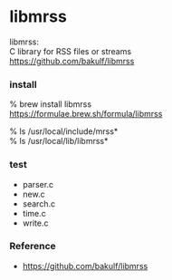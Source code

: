 libmrss
===============


libmrss: <br/>
C library for RSS files or streams <br/>
https://github.com/bakulf/libmrss <br/>


###  install 
% brew install libmrss <br/>
https://formulae.brew.sh/formula/libmrss <br/>

% ls /usr/local/include/mrss* <br/>
% ls /usr/local/lib/libmrss* <br/>


### test
- parser.c <br/>
- new.c <br/>
- search.c <br/>
- time.c <br/>
- write.c <br/>


### Reference <br/>
- https://github.com/bakulf/libmrss

